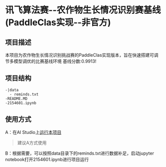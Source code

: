 # 讯飞算法赛--农作物生长情况识别赛基线(PaddleClas实现--非官方)

## 项目描述
本项目为农作物生长情况识别挑战赛的PaddleClas实现版本，旨在快速搭建可调节多模型调优的比赛基线环境
基线分数:0.9913! 

## 项目结构
```
-|data
  - reminds.txt
-README.MD
-2154601.ipynb
```
## 使用方式
A：在AI Studio上[运行本项目](https://aistudio.baidu.com/aistudio/projectdetail/2154601)
> 建议A方式使用

B：根据需要，可以按照data目录下的reminds.txt进行数据补足，启动jupyter notebook打开2154601.ipynb进行项目运行
